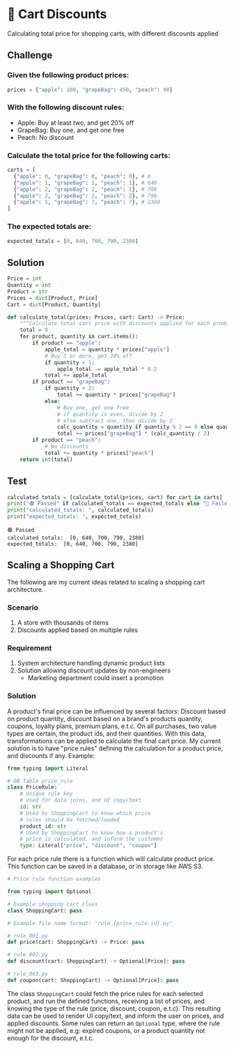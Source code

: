 # 🛒 Cart Discounts

Calculating total price for shopping carts, with different discounts applied

## Challenge

### Given the following product prices:


```python
prices = {"apple": 100, "grapeBag": 450, "peach": 90}
```

### With the following discount rules:

- Apple: Buy at least two, and get 20% off
- GrapeBag: Buy one, and get one free
- Peach: No discount

### Calculate the total price for the following carts:


```python
carts = [
  {"apple": 0, "grapeBag": 0, "peach": 0}, # 0
  {"apple": 1, "grapeBag": 1, "peach": 1}, # 640
  {"apple": 2, "grapeBag": 2, "peach": 1}, # 700
  {"apple": 2, "grapeBag": 2, "peach": 2}, # 790
  {"apple": 5, "grapeBag": 7, "peach": 7}, # 2380
]
```

### The expected totals are:


```python
expected_totals = [0, 640, 700, 790, 2380]
```

## Solution


```python
Price = int
Quantity = int
Product = str
Prices = dict[Product, Price]
Cart = dict[Product, Quantity]

def calculate_total(prices: Prices, cart: Cart) -> Price:
    """Calculate total cart price with discounts applied for each product"""
    total = 0
    for product, quantity in cart.items():
        if product == "apple":
            apple_total = quantity * prices["apple"]
            # Buy 2 or more, get 20% off
            if quantity > 1:
                apple_total -= apple_total * 0.2
            total += apple_total
        if product == "grapeBag":
            if quantity < 2:
                total += quantity * prices["grapeBag"]
            else:
                # Buy one, get one free
                # if quantity is even, divide by 2
                # else subtract one, then divide by 2
                calc_quantity = quantity if quantity % 2 == 0 else quantity - 1
                total += prices["grapeBag"] * (calc_quantity / 2)
        if product == "peach":
            # No discounts
            total += quantity * prices["peach"]
    return int(total)
```

## Test


```python
calculated_totals = [calculate_total(prices, cart) for cart in carts]
print("🟢 Passed" if calculated_totals == expected_totals else "🔴 Failed")
print("calculated_totals: ", calculated_totals)
print("expected_totals: ", expected_totals)
```

    🟢 Passed
    calculated_totals:  [0, 640, 700, 790, 2380]
    expected_totals:  [0, 640, 700, 790, 2380]


## Scaling a Shopping Cart

The following are my current ideas related to scaling a shopping cart architecture.

### Scenario

1. A store with thousands of items
2. Discounts applied based on multiple rules

### Requirement

1. System architecture handling dynamic product lists  
2. Solution allowing discount updates by non-engineers 
    - Marketing department could insert a promotion

### Solution

A product's final price can be influenced by several factors: Discount based on product quantity, discount based on a brand's products quantity, coupons, loyalty plans, premium plans, e.t.c. On all purchases, two value types are certain, the product ids, and their quantities. With this data, transformations can be applied to calculate the final cart price. My current solution is to have "price rules" defining the calculation for a product price, and discounts if any. Example:


```python
from typing import Literal

# DB Table price_rule
class PriceRule:
    # Unique rule key
    # Used for data joins, and UI copy/text
    id: str
    # Used by ShoppingCart to know which price
    # rules should be fetched/loaded
    product_id: str
    # Used by ShoppingCart to know how a product's
    # price is calculated, and inform the customer
    type: Literal["price", "discount", "coupon"]
```

For each price rule there is a function which will calculate product price. This function can be saved in a database, or in storage like AWS S3.


```python
# Price rule function examples

from typing import Optional

# Example shopping cart class
class ShoppingCart: pass

# Example file name format: "rule_{price_rule.id}.py"

# rule_001.py
def price(cart: ShoppingCart) -> Price: pass

# rule_002.py
def discount(cart: ShoppingCart) -> Optional[Price]: pass

# rule_003.py
def coupon(cart: ShoppingCart) -> Optional[Price]: pass
```

The class `ShoppingCart` could fetch the price rules for each selected product, and run the defined functions, receiving a list of prices, and knowing the type of the rule  (price, discount, coupon, e.t.c). This resulting data can be used to render UI copy/text, and inform the user on prices, and applied discounts. Some rules can return an `Optional` type, where the rule might not be applied, e.g: expired coupons, or a product quantity not enough for the discount, e.t.c.

